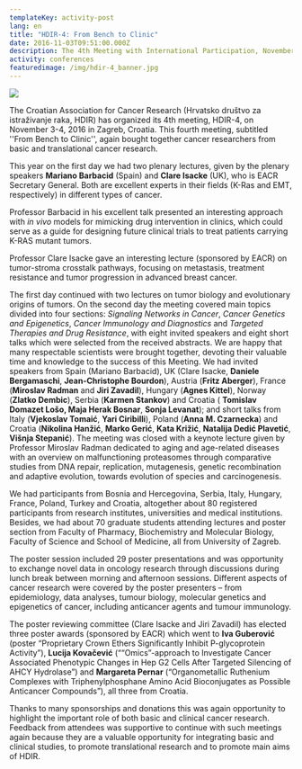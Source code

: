 ```yaml
---
templateKey: activity-post
lang: en
title: "HDIR-4: From Bench to Clinic"
date: 2016-11-03T09:51:00.000Z
description: The 4th Meeting with International Participation, November 3-4, 2016
activity: conferences
featuredimage: /img/hdir-4_banner.jpg
---
```

![](/img/hdir-4_banner.jpg)

The Croatian Association for Cancer Research (Hrvatsko društvo za istraživanje raka, HDIR) has organized its 4th meeting, HDIR-4, on November 3-4, 2016 in Zagreb, Croatia. This fourth meeting, subtitled ''From Bench to Clinic'', again bought together cancer researchers from basic and translational cancer research.

This year on the first day we had two plenary lectures, given by the plenary speakers **Mariano Barbacid** (Spain) and **Clare Isacke** (UK), who is EACR Secretary General. Both are excellent experts in their fields (K-Ras and EMT, respectively) in different types of cancer.

Professor Barbacid in his excellent talk presented an interesting approach with *in vivo* models for mimicking drug intervention in clinics, which could serve as a guide for designing future clinical trials to treat patients carrying K-RAS mutant tumors.

Professor Clare Isacke gave an interesting lecture (sponsored by EACR) on tumor-stroma crosstalk pathways, focusing on metastasis, treatment resistance and tumor progression in advanced breast cancer.

The first day continued with two lectures on tumor biology and evolutionary origins of tumors. On the second day the meeting covered main topics divided into four sections: *Signaling Networks in Cancer*, *Cancer Genetics and Epigenetics*, *Cancer Immunology and Diagnostics* and *Targeted Therapies and Drug Resistance*, with eight invited speakers and eight short talks which were selected from the received abstracts. We are happy that many respectable scientists were brought together, devoting their valuable time and knowledge to the success of this Meeting. We had invited speakers from Spain (Mariano Barbacid), UK (Clare Isacke, **Daniele Bergamaschi**, **Jean-Christophe Bourdon**), Austria (**Fritz Aberger**), France (**Miroslav Radman** and **Jiri Zavadil**), Hungary (**Agnes Kittel**), Norway (**Zlatko Dembic**), Serbia (**Karmen Stankov**) and Croatia ( **Tomislav Domazet Lošo, Maja Herak Bosnar**, **Sonja Levanat**); and short talks from Italy (**Vjekoslav Tomaić**, **Yari Ciribilli**), Poland (**Anna M. Czarnecka**) and Croatia (**Nikolina Hanžić**, **Marko Gerić**, **Kata Križić**, **Natalija Dedić Plavetić**, **Višnja Stepanić**). The meeting was closed with a keynote lecture given by Professor Miroslav Radman dedicated to aging and age-related diseases with an overview on malfunctioning proteasomes through comparative studies from DNA repair, replication, mutagenesis, genetic recombination and adaptive evolution, towards evolution of species and carcinogenesis.

We had participants from Bosnia and Hercegovina, Serbia, Italy, Hungary, France, Poland, Turkey and Croatia, altogether about 80 registered participants from research institutes, universities and medical institutions. Besides, we had about 70 graduate students attending lectures and poster section from Faculty of Pharmacy, Biochemistry and Molecular Biology, Faculty of Science and School of Medicine, all from University of Zagreb.

The poster session included 29 poster presentations and was opportunity to exchange novel data in oncology research through discussions during lunch break between morning and afternoon sessions. Different aspects of cancer research were covered by the poster presenters – from epidemiology, data analyses, tumour biology, molecular genetics and epigenetics of cancer, including anticancer agents and tumour immunology.

The poster reviewing committee (Clare Isacke and Jiri Zavadil) has elected three poster awards (sponsored by EACR) which went to **Iva Guberović** (poster “Proprietary Crown Ethers Significantly Inhibit P-glycoprotein Activity”), **Lucija Kovačević** (““Omics”-approach to Investigate Cancer Associated Phenotypic Changes in Hep G2 Cells After Targeted Silencing of AHCY Hydrolase”) and **Margareta Pernar** (“Organometallic Ruthenium Complexes with Triphenylphosphane Amino Acid Bioconjugates as Possible Anticancer Compounds”), all three from Croatia.

Thanks to many sponsorships and donations this was again opportunity to highlight the important role of both basic and clinical cancer research. Feedback from attendees was supportive to continue with such meetings again because they are a valuable opportunity for integrating basic and clinical studies, to promote translational research and to promote main aims of HDIR.